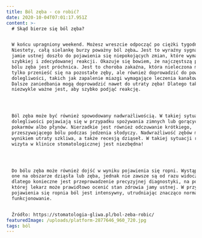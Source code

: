 ```yaml
---
title: Ból zęba - co robić?
date: 2020-10-04T07:01:17.951Z
content: >-
  # Skąd bierze się ból zęba?


  W końcu upragniony weekend. Możesz wreszcie odpocząć po ciężki tygodniu.
  Niestety, całą sielankę burzy poważny ból zęba… Jest to wyraźny sygnał, że w
  jamie ustnej doszło do pojawienia się niepokojących zmian, które wymagają
  szybkiej i zdecydowanej reakcji. Okazuje się bowiem, że najczęstszą przyczyną
  bólu zęba jest próchnica. Jest to choroba zakaźna, która nieleczona może nie
  tylko przenieść się na pozostałe zęby, ale również doprowadzić do poważnych
  dolegliwości, takich jak zapalenie miazgi wymagające leczenia kanałowego.
  Dalsze zaniedbania mogą doprowadzić nawet do utraty zęba! Dlatego tak
  niezwykle ważne jest, aby szybko podjąć reakcję.




  Ból zęba może być również spowodowany nadwrażliwością. W takiej sytuacji
  dolegliwości pojawiają się w przypadku spożywania zimnych lub gorących
  pokarmów albo płynów. Nierzadkie jest również odczuwanie krótkiego,
  przeszywającego bólu podczas jedzenia słodyczy. Nadwrażliwość zębów może być
  wynikiem utraty szkliwa, a także recesją dziąseł. W takiej sytuacji również
  wizyta w klinice stomatologicznej jest niezbędna!




  Do bólu zęba może również dojść w wyniku pojawienia się ropni. Wystąpić mogą
  one na obszarze dziąsła lub zęba, jednak nie zawsze są od razu widoczne,
  dlatego konieczne jest przeprowadzenie precyzyjnej diagnostyki, na podstawie
  której lekarz może prawidłowo ocenić stan zdrowia jamy ustnej. W przypadku
  pojawienia się ropnia ból jest intensywny, utrudniając znacząco normalne
  funkcjonowanie.


  Źródło: https://stomatologia-gliwa.pl/bol-zeba-robic/
featuredImage: /uploads/platform-2877646_960_720.jpg
tags: ból
---
```


